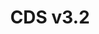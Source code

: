 ---
layout: default
title: CDS v3.2
nav_order: 3
has_children: true
description: "Manual e-SUS APS"
permalink: /docs/CDS
last_modified_date: "01/02/2021"
---